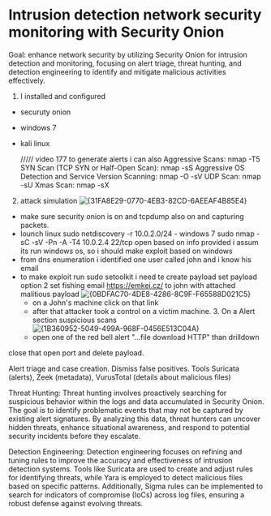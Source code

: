 # Intrusion detection network security monitoring with Security Onion

Goal: enhance network security by utilizing Security Onion for intrusion detection and monitoring, focusing on alert triage, threat hunting, and detection engineering to identify and mitigate malicious activities effectively.

1. I installed and configured 
- securuty onion
- windows 7
- kali linux

  ///// video 177 to generate alerts i can also
   Aggressive Scans: nmap -T5 <target>
   SYN Scan (TCP SYN or Half-Open Scan): nmap -sS <target>
   Aggressive OS Detection and Service Version Scanning: nmap -O -sV <target>
   UDP Scan: nmap -sU <target>
   Xmas Scan: nmap -sX <target>
  
2. attack simulation
   ![{31FA8E29-0770-4EB3-82CD-6AEEAF4B85E4}](https://github.com/user-attachments/assets/dc575218-44e9-45a1-9403-ed1e10de929a)
- make sure security onion is on and tcpdump also on and capturing packets.
- lounch linux
  sudo netdiscovery -r 10.0.2.0/24 - windows 7
  sudo nmap -sC -sV -Pn -A -T4 10.0.2.4
  22/tcp open
based on info provided i assum its run windows os, so i should make exploit based on windows  
- from dns enumeration i identified one user called john and i know his email
- to make exploit run
  sudo setoolkit
  i need te create payload
  set payload option 2
  set fishing email https://emkei.cz/ to john with attached malitious payload 
 ![{0BDFAC70-4DE8-4286-8C9F-F65588D021C5}](https://github.com/user-attachments/assets/acd44282-1efe-4d50-bb58-e47a9447850d)
  - on a John's machine click on that link
  - after that attacker took a control on a victim machine.
    3. On a Alert section suspicious scans 
![{1B360952-5049-499A-968F-0456E513C04A}](https://github.com/user-attachments/assets/28631e68-778d-45e8-b75e-704df47fff98)
  -  open one of the red bell alert "...file download HTTP" than drilldown 

close that open port and delete payload. 



  
Alert triage and case creation. Dismiss false positives. Tools Suricata (alerts), Zeek (metadata), VurusTotal (details about malicious files)



Threat Hunting: Threat hunting involves proactively searching for suspicious behavior within the logs and data accumulated in Security Onion. The goal is to identify problematic events that may not be captured by existing alert signatures. By analyzing this data, threat hunters can uncover hidden threats, enhance situational awareness, and respond to potential security incidents before they escalate.

Detection Engineering: Detection engineering focuses on refining and tuning rules to improve the accuracy and effectiveness of intrusion detection systems. Tools like Suricata are used to create and adjust rules for identifying threats, while Yara is employed to detect malicious files based on specific patterns. Additionally, Sigma rules can be implemented to search for indicators of compromise (IoCs) across log files, ensuring a robust defense against evolving threats.

